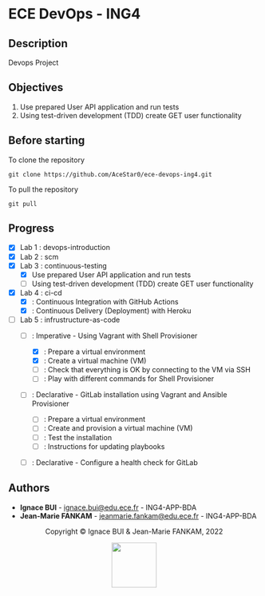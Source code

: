 # ECE DevOps - ING4

## Description

Devops Project 

## Objectives

1. Use prepared User API application and run tests
2. Using test-driven development (TDD) create GET user functionality

## Before starting

To clone the repository
```
git clone https://github.com/AceStar0/ece-devops-ing4.git
```

To pull the repository
```
git pull
```

## Progress

- [X] Lab 1 : devops-introduction
- [X] Lab 2 : scm
- [X] Lab 3 : continuous-testing
  - [X] Use prepared User API application and run tests
  - [ ] Using test-driven development (TDD) create GET user functionality
- [X] Lab 4 : ci-cd  
  - [X] : Continuous Integration with GitHub Actions
  - [X] : Continuous Delivery (Deployment) with Heroku
- [ ] Lab 5 : infrustructure-as-code
  - [ ] : Imperative - Using Vagrant with Shell Provisioner
    - [X] : Prepare a virtual environment
    - [X] : Create a virtual machine (VM)
    - [ ] : Check that everything is OK by connecting to the VM via SSH
    - [ ] : Play with different commands for Shell Provisioner
  - [ ] : Declarative - GitLab installation using Vagrant and Ansible Provisioner
    - [ ] : Prepare a virtual environment
    - [ ] : Create and provision a virtual machine (VM)
    - [ ] : Test the installation
    - [ ] : Instructions for updating playbooks
  - [ ] : Declarative - Configure a health check for GitLab



## Authors
- **Ignace BUI** - <ignace.bui@edu.ece.fr> - ING4-APP-BDA
- **Jean-Marie FANKAM** - <jeanmarie.fankam@edu.ece.fr> - ING4-APP-BDA

<footer>
  <center>
    <p>
    Copyright © Ignace BUI &  Jean-Marie FANKAM, 2022
    </p>
    <img src="https://ecole.ece.fr/wp-content/uploads/sites/3/2021/11/ECE_LOGO_2021_web1-1.jpg.webp" height=90">
  </center>
</footer>
